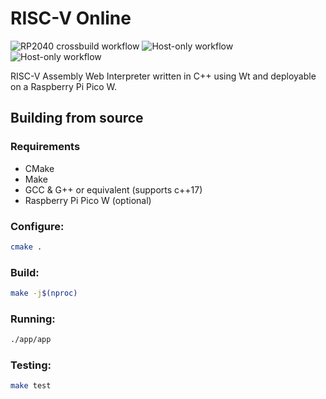 # RISC-V Online
![RP2040 crossbuild workflow](https://github.com/IHatePineapples/riscv-online/actions/workflows/cmake-RP2040-ARM-Release.yml/badge.svg)
![Host-only workflow](https://github.com/IHatePineapples/riscv-online/actions/workflows/cmake-ubuntu-x86_64-Release.yml/badge.svg)
![Host-only workflow](https://github.com/IHatePineapples/riscv-online/actions/workflows/codeql.yml/badge.svg)

RISC-V Assembly Web Interpreter written in C++ using Wt and deployable on a Raspberry Pi Pico W.

## Building from source

### Requirements
* CMake
* Make
* GCC & G++ or equivalent (supports c++17)
* Raspberry Pi Pico W (optional)

### Configure:

```bash
cmake .
```
### Build:

```bash
make -j$(nproc)
```

### Running:
```bash
./app/app
```

### Testing:
```bash
make test
```



